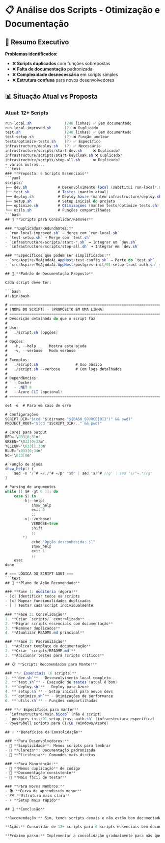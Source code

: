 # 📋 Análise dos Scripts - Otimização e Documentação

## 🎯 **Resumo Executivo**

**Problemas identificados:**
- ❌ **Scripts duplicados** com funções sobrepostas
- ❌ **Falta de documentação** padronizada
- ❌ **Complexidade desnecessária** em scripts simples
- ❌ **Estrutura confusa** para novos desenvolvedores

## 📊 **Situação Atual vs Proposta**

### **Atual: 12+ Scripts** 
```csharp
run-local.sh               (248 linhas) ✅ Bem documentado
run-local-improved.sh      (?) ❌ Duplicado
test.sh                    (240 linhas) ✅ Bem documentado  
test-setup.sh              (?) ❌ Função unclear
tests/optimize-tests.sh    (?) ✅ Específico
infrastructure/deploy.sh   (?) ✅ Necessário
infrastructure/scripts/start-dev.sh     ❌ Duplicado?
infrastructure/scripts/start-keycloak.sh ❌ Duplicado?
infrastructure/scripts/stop-all.sh      ❌ Duplicado?
+ vários outros...
```text
### **Proposta: 6 Scripts Essenciais**
```yaml
scripts/
├── dev.sh              # Desenvolvimento local (substitui run-local*.sh)
├── test.sh             # Testes (mantém atual)
├── deploy.sh           # Deploy Azure (mantém infrastructure/deploy.sh)
├── setup.sh            # Setup inicial do projeto
├── optimize.sh         # Otimizações (mantém tests/optimize-tests.sh)
└── utils.sh            # Funções compartilhadas
```bash
## 🔄 **Scripts para Consolidar/Remover**

### **Duplicados/Redundantes:**
- `run-local-improved.sh` → Merge com `run-local.sh`
- `test-setup.sh` → Merge com `test.sh`
- `infrastructure/scripts/start-*.sh` → Integrar em `dev.sh`
- `infrastructure/scripts/stop-all.sh` → Integrar em `dev.sh`

### **Específicos que podem ser simplificados:**
- `src/Aspire/MeAjudaAi.AppHost/test-config.sh` → Parte do `test.sh`
- `src/Aspire/MeAjudaAi.AppHost/postgres-init/01-setup-trust-auth.sh` → Manter (infraestrutura)

## 📝 **Padrão de Documentação Proposto**

Cada script deve ter:

```bash
#!/bin/bash

# =============================================================================
# [NOME DO SCRIPT] - [PROPÓSITO EM UMA LINHA]
# =============================================================================
# Descrição detalhada do que o script faz
# 
# Uso:
#   ./script.sh [opções]
#
# Opções:
#   -h, --help      Mostra esta ajuda
#   -v, --verbose   Modo verboso
#
# Exemplos:
#   ./script.sh                 # Uso básico
#   ./script.sh --verbose       # Com logs detalhados
#
# Dependências:
#   - Docker
#   - .NET 8
#   - Azure CLI (opcional)
# =============================================================================

set -e  # Para em caso de erro

# Configurações
SCRIPT_DIR="$(cd "$(dirname "${BASH_SOURCE[0]}")" && pwd)"
PROJECT_ROOT="$(cd "$SCRIPT_DIR/.." && pwd)"

# Cores para output
RED='\033[0;31m'
GREEN='\033[0;32m'
YELLOW='\033[1;33m'
BLUE='\033[0;34m'
NC='\033[0m'

# Função de ajuda
show_help() {
    sed -n '/^# =/,/^# =/p' "$0" | sed 's/^# //g' | sed 's/^=.*//g'
}

# Parsing de argumentos
while [[ $# -gt 0 ]]; do
    case $1 in
        -h|--help)
            show_help
            exit 0
            ;;
        -v|--verbose)
            VERBOSE=true
            shift
            ;;
        *)
            echo "Opção desconhecida: $1"
            show_help
            exit 1
            ;;
    esac
done

# === LÓGICA DO SCRIPT AQUI ===
```text
## 🚀 **Plano de Ação Recomendado**

### **Fase 1: Auditoria (Agora)**
- [x] Identificar todos os scripts
- [x] Mapear funcionalidades duplicadas
- [ ] Testar cada script individualmente

### **Fase 2: Consolidação**
1. **Criar `scripts/` centralizado**
2. **Migrar scripts essenciais com documentação**
3. **Remover duplicados**
4. **Atualizar README.md principal**

### **Fase 3: Padronização**
1. **Aplicar template de documentação**
2. **Criar `scripts/README.md`**
3. **Adicionar testes para scripts críticos**

## 📋 **Scripts Recomendados para Manter**

### **✅ Essenciais (6 scripts)**
1. **`dev.sh`** - Desenvolvimento local completo
2. **`test.sh`** - Execução de testes (atual é bom)
3. **`deploy.sh`** - Deploy para Azure
4. **`setup.sh`** - Setup inicial para novos devs
5. **`optimize.sh`** - Otimizações de performance
6. **`utils.sh`** - Funções compartilhadas

### **✅ Específicos para manter**
- `infrastructure/main.bicep` (não é script)
- `postgres-init/01-setup-trust-auth.sh` (infraestrutura específica)
- PowerShell scripts para CI/CD (Windows/Azure)

## 💡 **Benefícios da Consolidação**

### **Para Desenvolvedores:**
- 🎯 **Simplicidade**: Menos scripts para lembrar
- 📖 **Clareza**: Documentação padronizada
- 🚀 **Eficiência**: Comandos mais diretos

### **Para Manutenção:**
- 🔧 **Menos duplicação** de código
- 📝 **Documentação consistente**
- 🧪 **Mais fácil de testar**

### **Para Novos Membros:**
- 📚 **Curva de aprendizado menor**
- 🗺️ **Estrutura mais clara**
- ⚡ **Setup mais rápido**

## 🎯 **Conclusão**

**Recomendação:** Sim, temos scripts demais e não estão bem documentados.

**Ação:** Consolidar de 12+ scripts para 6 scripts essenciais bem documentados e testados.

**Próximo passo:** Implementar a consolidação gradualmente para não quebrar fluxos existentes.